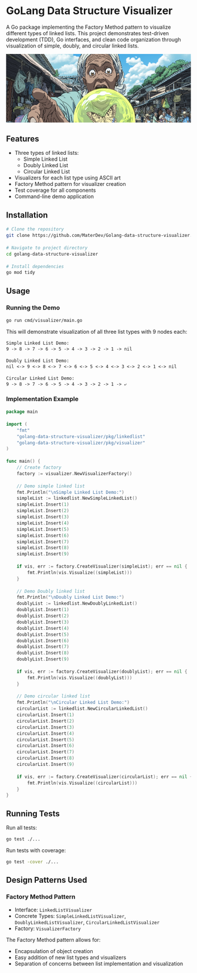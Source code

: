 # GoLang Data Structure Visualizer

A Go package implementing the Factory Method pattern to visualize different types of linked lists. This project demonstrates test-driven development (TDD), Go interfaces, and clean code organization through visualization of simple, doubly, and circular linked lists.

![cover](./images/cover.png)

## Features

- Three types of linked lists:
  - Simple Linked List
  - Doubly Linked List 
  - Circular Linked List
- Visualizers for each list type using ASCII art
- Factory Method pattern for visualizer creation
- Test coverage for all components
- Command-line demo application

## Installation

```bash
# Clone the repository
git clone https://github.com/MaterDev/Golang-data-structure-visualizer.git

# Navigate to project directory
cd golang-data-structure-visualizer

# Install dependencies
go mod tidy
```

## Usage

### Running the Demo

```bash
go run cmd/visualizer/main.go
```

This will demonstrate visualization of all three list types with 9 nodes each:

```
Simple Linked List Demo:
9 -> 8 -> 7 -> 6 -> 5 -> 4 -> 3 -> 2 -> 1 -> nil

Doubly Linked List Demo:
nil <-> 9 <-> 8 <-> 7 <-> 6 <-> 5 <-> 4 <-> 3 <-> 2 <-> 1 <-> nil

Circular Linked List Demo:
9 -> 8 -> 7 -> 6 -> 5 -> 4 -> 3 -> 2 -> 1 -> ⤶
```

### Implementation Example

```go
package main

import (
    "fmt"
    "golang-data-structure-visualizer/pkg/linkedlist"
    "golang-data-structure-visualizer/pkg/visualizer"
)

func main() {
    // Create factory
    factory := visualizer.NewVisualizerFactory()

    // Demo simple linked list
    fmt.Println("\nSimple Linked List Demo:")
    simpleList := linkedlist.NewSimpleLinkedList()
    simpleList.Insert(1)
    simpleList.Insert(2)
    simpleList.Insert(3)
    simpleList.Insert(4)
    simpleList.Insert(5)
    simpleList.Insert(6)
    simpleList.Insert(7)
    simpleList.Insert(8)
    simpleList.Insert(9)

    if vis, err := factory.CreateVisualizer(simpleList); err == nil {
        fmt.Println(vis.Visualize((simpleList)))
    }

    // Demo Doubly linked list
    fmt.Println("\nDoubly Linked List Demo:")
    doublyList := linkedlist.NewDoublyLinkedList()
    doublyList.Insert(1)
    doublyList.Insert(2)
    doublyList.Insert(3)
    doublyList.Insert(4)
    doublyList.Insert(5)
    doublyList.Insert(6)
    doublyList.Insert(7)
    doublyList.Insert(8)
    doublyList.Insert(9)

    if vis, err := factory.CreateVisualizer(doublyList); err == nil {
        fmt.Println(vis.Visualize((doublyList)))
    }

    // Demo circular linked list
    fmt.Println("\nCircular Linked List Demo:")
    circularList := linkedlist.NewCircularLinkedList()
    circularList.Insert(1)
    circularList.Insert(2)
    circularList.Insert(3)
    circularList.Insert(4)
    circularList.Insert(5)
    circularList.Insert(6)
    circularList.Insert(7)
    circularList.Insert(8)
    circularList.Insert(9)

    if vis, err := factory.CreateVisualizer(circularList); err == nil {
        fmt.Println(vis.Visualize((circularList)))
    }
}
```

## Running Tests

Run all tests:

```bash
go test ./...
```

Run tests with coverage:

```bash
go test -cover ./...
```

## Design Patterns Used

### Factory Method Pattern

- Interface: `LinkedListVisualizer`
- Concrete Types: `SimpleLinkedListVisualizer`, `DoublyLinkedListVisualizer`, `CircularLinkedListVisualizer`
- Factory: `VisualizerFactory`

The Factory Method pattern allows for:

- Encapsulation of object creation
- Easy addition of new list types and visualizers
- Separation of concerns between list implementation and visualization